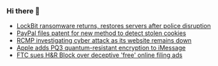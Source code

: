 ### Hi there 👋

<!--START_SECTION:feed-->
* [LockBit ransomware returns, restores servers after police disruption](https://www.bleepingcomputer.com/news/security/lockbit-ransomware-returns-restores-servers-after-police-disruption/)
* [PayPal files patent for new method to detect stolen cookies](https://www.bleepingcomputer.com/news/security/paypal-files-patent-for-new-method-to-detect-stolen-cookies/)
* [RCMP investigating cyber attack as its website remains down](https://www.bleepingcomputer.com/news/security/rcmp-investigating-cyber-attack-as-its-website-remains-down/)
* [Apple adds PQ3 quantum-resistant encryption to iMessage](https://www.bleepingcomputer.com/news/security/apple-adds-pq3-quantum-resistant-encryption-to-imessage/)
* [FTC sues H&R Block over deceptive 'free' online filing ads](https://www.bleepingcomputer.com/news/technology/ftc-sues-handr-block-over-deceptive-free-online-filing-ads/)
<!--END_SECTION:feed-->

<!--
**frankenk/frankenk** is a ✨ _special_ ✨ repository because its `README.md` (this file) appears on your GitHub profile.

Here are some ideas to get you started:

- 🔭 I’m currently working on ...
- 🌱 I’m currently learning ...
- 👯 I’m looking to collaborate on ...
- 🤔 I’m looking for help with ...
- 💬 Ask me about ...
- 📫 How to reach me: ...
- 😄 Pronouns: ...
- ⚡ Fun fact: ...
-->



